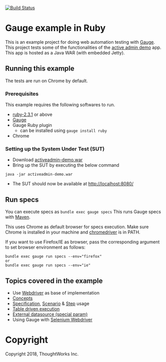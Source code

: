 [![Build Status](https://travis-ci.org/getgauge-examples/ruby-selenium.svg?branch=master)](https://travis-ci.org/getgauge-examples/ruby-selenium)

# Gauge example in Ruby

This is an example project for doing web automation testing with [Gauge](http://getgauge.io). This project tests some of the functionalities of the [active admin demo](https://github.com/getgauge/activeadmin-demo) app. This app is hosted as a Java WAR (with embedded Jetty).

## Running this example
The tests are run on Chrome by default.

### Prerequisites

This example requires the following softwares to run.
  * [ruby-2.3.1](https://www.ruby-lang.org/en/news/2016/04/26/ruby-2-3-1-released/) or above
  * [Gauge](http://getgauge.io/get-started/index.html)
  * Gauge Ruby plugin
    * can be installed using `gauge install ruby`
  * Chrome

### Setting up the System Under Test (SUT)

* Download [activeadmin-demo.war](https://bintray.com/artifact/download/gauge/activeadmin-demo/activeadmin-demo.war)
* Bring up the SUT by executing the below command
```
java -jar activeadmin-demo.war
```
* The SUT should now be available at [http://localhost:8080/](http://localhost:8080)

## Run specs

You can execute specs as `bundle exec gauge specs`
This runs Gauge specs with [Maven](http://maven.apache.org/index.html).

This uses Chrome as default browser for specs execution. Make sure Chrome is installed in your machine and [chromedriver](https://sites.google.com/a/chromium.org/chromedriver/) is in PATH.

If you want to use Firefox/IE as browser, pass the corresponding argument to set browser environment as follows:

```
bundle exec gauge run specs --env="firefox"
or
bundle exec gauge run specs --env="ie"
```

## Topics covered in the example

- Use [Webdriver](http://docs.seleniumhq.org/projects/webdriver/) as base of implementation
- [Concepts](https://docs.gauge.org/latest/writing-specifications.html#concept)
- [Specification](https://docs.gauge.org/latest/writing-specifications.html#specifications-spec), [Scenario](https://docs.gauge.org/latest/writing-specifications.html#longstart-scenarios) & [Step](https://docs.gauge.org/latest/writing-specifications.html#longstart-steps) usage
- [Table driven execution](https://docs.gauge.org/latest/execution.html#data-driven-execution)
- [External datasource (special param)](https://docs.gauge.org/latest/execution.html#external-csv-for-data-table)
- Using Gauge with [Selenium Webdriver](http://docs.seleniumhq.org/projects/webdriver/)

# Copyright
Copyright 2018, ThoughtWorks Inc.

